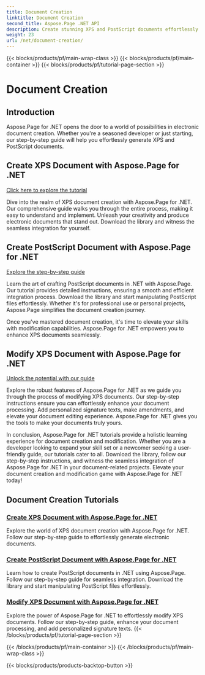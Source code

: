 ```yaml
---
title: Document Creation
linktitle: Document Creation
second_title: Aspose.Page .NET API
description: Create stunning XPS and PostScript documents effortlessly with Aspose.Page for .NET. Explore document creation and modification tutorials for seamless integration.
weight: 23
url: /net/document-creation/
---
```


{{< blocks/products/pf/main-wrap-class >}}
{{< blocks/products/pf/main-container >}}
{{< blocks/products/pf/tutorial-page-section >}}

# Document Creation

## Introduction

Aspose.Page for .NET opens the door to a world of possibilities in electronic document creation. Whether you're a seasoned developer or just starting, our step-by-step guide will help you effortlessly generate XPS and PostScript documents.

## Create XPS Document with Aspose.Page for .NET
[Click here to explore the tutorial](./create-xps-document/)

Dive into the realm of XPS document creation with Aspose.Page for .NET. Our comprehensive guide walks you through the entire process, making it easy to understand and implement. Unleash your creativity and produce electronic documents that stand out. Download the library and witness the seamless integration for yourself.

## Create PostScript Document with Aspose.Page for .NET
[Explore the step-by-step guide](./create-postscript-document/)

Learn the art of crafting PostScript documents in .NET with Aspose.Page. Our tutorial provides detailed instructions, ensuring a smooth and efficient integration process. Download the library and start manipulating PostScript files effortlessly. Whether it's for professional use or personal projects, Aspose.Page simplifies the document creation journey.

Once you've mastered document creation, it's time to elevate your skills with modification capabilities. Aspose.Page for .NET empowers you to enhance XPS documents seamlessly.

## Modify XPS Document with Aspose.Page for .NET
[Unlock the potential with our guide](./modify-xps-document/)

Explore the robust features of Aspose.Page for .NET as we guide you through the process of modifying XPS documents. Our step-by-step instructions ensure you can effortlessly enhance your document processing. Add personalized signature texts, make amendments, and elevate your document editing experience. Aspose.Page for .NET gives you the tools to make your documents truly yours.

In conclusion, Aspose.Page for .NET tutorials provide a holistic learning experience for document creation and modification. Whether you are a developer looking to expand your skill set or a newcomer seeking a user-friendly guide, our tutorials cater to all. Download the library, follow our step-by-step instructions, and witness the seamless integration of Aspose.Page for .NET in your document-related projects. Elevate your document creation and modification game with Aspose.Page for .NET today!
## Document Creation Tutorials
### [Create XPS Document with Aspose.Page for .NET](./create-xps-document/)
Explore the world of XPS document creation with Aspose.Page for .NET. Follow our step-by-step guide to effortlessly generate electronic documents.
### [Create PostScript Document with Aspose.Page for .NET](./create-postscript-document/)
Learn how to create PostScript documents in .NET using Aspose.Page. Follow our step-by-step guide for seamless integration. Download the library and start manipulating PostScript files effortlessly.
### [Modify XPS Document with Aspose.Page for .NET](./modify-xps-document/)
Explore the power of Aspose.Page for .NET to effortlessly modify XPS documents. Follow our step-by-step guide, enhance your document processing, and add personalized signature texts.
{{< /blocks/products/pf/tutorial-page-section >}}

{{< /blocks/products/pf/main-container >}}
{{< /blocks/products/pf/main-wrap-class >}}

{{< blocks/products/products-backtop-button >}}
